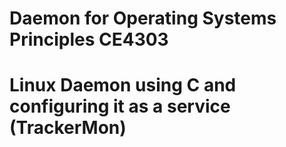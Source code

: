 # Daemon for Operating Systems Principles CE4303
# Linux Daemon using C and configuring it as a service (TrackerMon)
